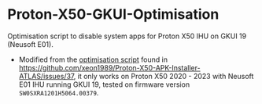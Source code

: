 # Proton-X50-GKUI-Optimisation
Optimisation script to disable system apps for Proton X50 IHU on GKUI 19 (Neusoft E01).

* Modified from the [optimisation script](https://github.com/xeon1989/Proton-X50-APK-Installer-ATLAS/files/11863895/GKUIOptimizationScript.zip) found in https://github.com/xeon1989/Proton-X50-APK-Installer-ATLAS/issues/37, it only works on Proton X50 2020 - 2023 with Neusoft E01 IHU running GKUI 19, tested on firmware version `SW0SXRA1201H5064.00379`.
